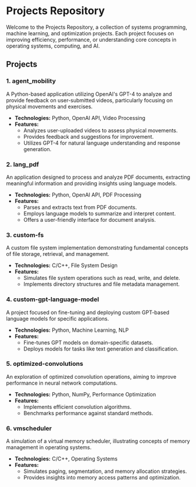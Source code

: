 # Projects Repository

Welcome to the Projects Repository, a collection of systems programming, machine learning, and optimization projects. Each project focuses on improving efficiency, performance, or understanding core concepts in operating systems, computing, and AI.

## Projects

### 1. agent_mobility

A Python-based application utilizing OpenAI's GPT-4 to analyze and provide feedback on user-submitted videos, particularly focusing on physical movements and exercises.

- **Technologies:** Python, OpenAI API, Video Processing
- **Features:**
  - Analyzes user-uploaded videos to assess physical movements.
  - Provides feedback and suggestions for improvement.
  - Utilizes GPT-4 for natural language understanding and response generation.

### 2. lang_pdf

An application designed to process and analyze PDF documents, extracting meaningful information and providing insights using language models.

- **Technologies:** Python, OpenAI API, PDF Processing
- **Features:**
  - Parses and extracts text from PDF documents.
  - Employs language models to summarize and interpret content.
  - Offers a user-friendly interface for document analysis.

### 3. custom-fs

A custom file system implementation demonstrating fundamental concepts of file storage, retrieval, and management.

- **Technologies:** C/C++, File System Design
- **Features:**
  - Simulates file system operations such as read, write, and delete.
  - Implements directory structures and file metadata management.

### 4. custom-gpt-language-model

A project focused on fine-tuning and deploying custom GPT-based language models for specific applications.

- **Technologies:** Python, Machine Learning, NLP
- **Features:**
  - Fine-tunes GPT models on domain-specific datasets.
  - Deploys models for tasks like text generation and classification.

### 5. optimized-convolutions

An exploration of optimized convolution operations, aiming to improve performance in neural network computations.

- **Technologies:** Python, NumPy, Performance Optimization
- **Features:**
  - Implements efficient convolution algorithms.
  - Benchmarks performance against standard methods.

### 6. vmscheduler

A simulation of a virtual memory scheduler, illustrating concepts of memory management in operating systems.

- **Technologies:** C/C++, Operating Systems
- **Features:**
  - Simulates paging, segmentation, and memory allocation strategies.
  - Provides insights into memory access patterns and optimization.
